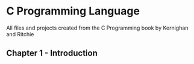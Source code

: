 # C Programming Language
All files and projects created from the C Programming book by Kernighan and Ritchie

## Chapter 1 - Introduction
